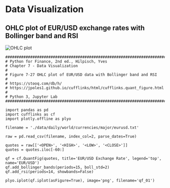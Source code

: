 # Data Visualization
## OHLC plot of EUR/USD exchange rates with Bollinger band and RSI

![OHLC plot](https://github.com/joe-wojniak/PythonForFinance/blob/main/7-27%20OHLC%20EUR-USD%20wBB.PNG)
```
######################################################################################
# Python for Finance, 2nd ed., Hilpisch, Yves
# Chapter 7 - Data Visualization
#
# Figure 7-27 OHLC plot of EUR/USD data with Bollinger band and RSI
#
# https://stooq.com/db/h/
# https://jpoles1.github.io/cufflinks/html/cufflinks.quant_figure.html
#
# Python 3, Jupyter Lab
#######################################################################################

import pandas as pd
import cufflinks as cf
import plotly.offline as plyo

filename = './data/daily/world/currencies/major/eurusd.txt'

raw = pd.read_csv(filename, index_col=2, parse_dates=True)

quotes = raw[['<OPEN>', '<HIGH>', '<LOW>', '<CLOSE>']]
quotes = quotes.iloc[-60:]

qf = cf.QuantFig(quotes, title='EUR/USD Exchange Rate', legend='top', name='EUR/USD')
qf.add_bollinger_bands(periods=15, boll_std=2)
qf.add_rsi(periods=14, showbands=False)

plyo.iplot(qf.iplot(asFigure=True), image='png', filename='qf_01')
```

